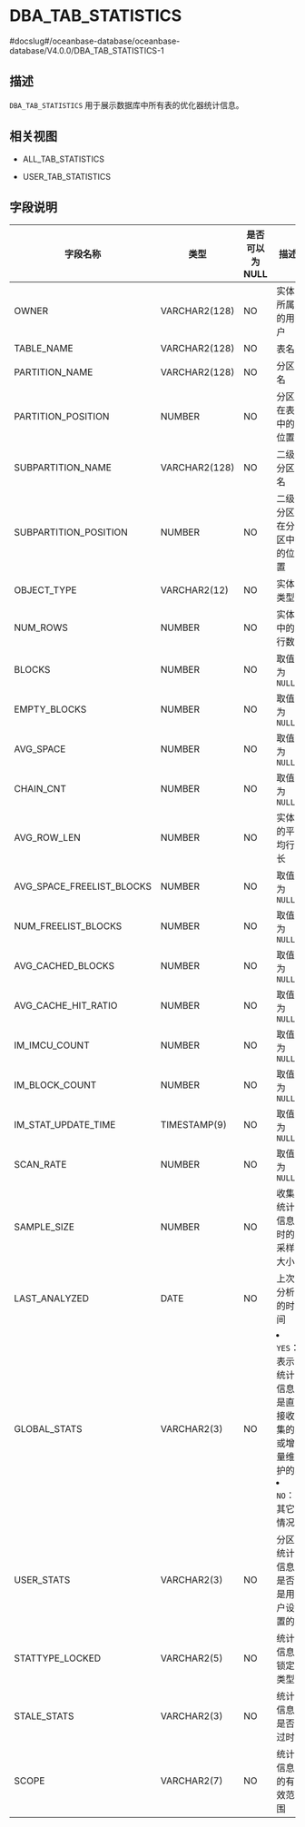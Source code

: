DBA_TAB_STATISTICS 
=======================================
#docslug#/oceanbase-database/oceanbase-database/V4.0.0/DBA_TAB_STATISTICS-1


描述 
--------------------

`DBA_TAB_STATISTICS` 用于展示数据库中所有表的优化器统计信息。

相关视图 
----------------------

* ALL_TAB_STATISTICS
  

* USER_TAB_STATISTICS
  




字段说明 
----------------------



|           字段名称            |      类型       | **是否可以为 NULL** |                                                               描述                                                               |
|---------------------------|---------------|----------------|--------------------------------------------------------------------------------------------------------------------------------|
| OWNER                     | VARCHAR2(128) | NO             | 实体所属的用户                                                                                                                        |
| TABLE_NAME                | VARCHAR2(128) | NO             | 表名                                                                                                                             |
| PARTITION_NAME            | VARCHAR2(128) | NO             | 分区名                                                                                                                            |
| PARTITION_POSITION        | NUMBER        | NO             | 分区在表中的位置                                                                                                                       |
| SUBPARTITION_NAME         | VARCHAR2(128) | NO             | 二级分区名                                                                                                                          |
| SUBPARTITION_POSITION     | NUMBER        | NO             | 二级分区在分区中的位置                                                                                                                    |
| OBJECT_TYPE               | VARCHAR2(12)  | NO             | 实体类型                                                                                                                           |
| NUM_ROWS                  | NUMBER        | NO            | 实体中的行数                                                                                                                         |
| BLOCKS                    | NUMBER        | NO            | 取值为 `NULL`                                                                                                                     |
| EMPTY_BLOCKS              | NUMBER        | NO            | 取值为 `NULL`                                                                                                                     |
| AVG_SPACE                 | NUMBER        | NO            | 取值为 `NULL`                                                                                                                     |
| CHAIN_CNT                 | NUMBER        | NO            | 取值为 `NULL`                                                                                                                     |
| AVG_ROW_LEN               | NUMBER        | NO            | 实体的平均行长                                                                                                                        |
| AVG_SPACE_FREELIST_BLOCKS | NUMBER        | NO            | 取值为 `NULL`                                                                                                                     |
| NUM_FREELIST_BLOCKS       | NUMBER        | NO            | 取值为 `NULL`                                                                                                                     |
| AVG_CACHED_BLOCKS         | NUMBER        | NO            | 取值为 `NULL`                                                                                                                     |
| AVG_CACHE_HIT_RATIO       | NUMBER        | NO            | 取值为 `NULL`                                                                                                                     |
| IM_IMCU_COUNT             | NUMBER        | NO            | 取值为 `NULL`                                                                                                                     |
| IM_BLOCK_COUNT            | NUMBER        | NO            | 取值为 `NULL`                                                                                                                     |
| IM_STAT_UPDATE_TIME       | TIMESTAMP(9)  | NO            | 取值为 `NULL`                                                                                                                     |
| SCAN_RATE                 | NUMBER        | NO            | 取值为 `NULL`                                                                                                                     |
| SAMPLE_SIZE               | NUMBER        | NO            | 收集统计信息时的采样大小                                                                                                                   |
| LAST_ANALYZED             | DATE          | NO            | 上次分析的时间                                                                                                                        |
| GLOBAL_STATS              | VARCHAR2(3)   | NO            | <li> `YES`：表示统计信息是直接收集的或增量维护的   <li> `NO`：其它情况    |
| USER_STATS                | VARCHAR2(3)   | NO            | 分区统计信息是否是用户设置的                                                                                                                 |
| STATTYPE_LOCKED           | VARCHAR2(5)   | NO            | 统计信息锁定类型                                                                                                                       |
| STALE_STATS               | VARCHAR2(3)   | NO            | 统计信息是否过时                                                                                                                       |
| SCOPE                     | VARCHAR2(7)   | NO            | 统计信息的有效范围                                                                                                                      |


